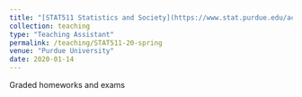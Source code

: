 ```yaml
---
title: "[STAT511 Statistics and Society](https://www.stat.purdue.edu/academic_programs/graduate/grad_course_desc.php)"
collection: teaching
type: "Teaching Assistant"
permalink: /teaching/STAT511-20-spring
venue: "Purdue University"
date: 2020-01-14
---
```


Graded homeworks and exams

